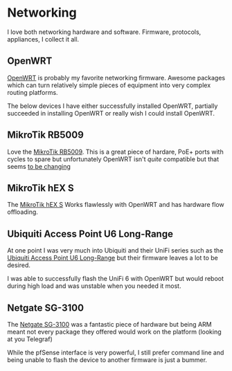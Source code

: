 # Networking

I love both networking hardware and software.  Firmware, protocols, appliances, I collect it all.

## OpenWRT

[OpenWRT](https://openwrt.org/) is probably my favorite networking firmware.  Awesome packages which can turn relatively simple pieces of equipment into very complex routing platforms.

The below devices I have either successfully installed OpenWRT, partially succeeded in installing OpenWRT or really wish I could install OpenWRT.

## MikroTik RB5009

Love the [MikroTik RB5009](https://mikrotik.com/product/rb5009upr_s_in).  This is a great piece of hardare, PoE+ ports with cycles to spare but unfortunately OpenWRT isn't *quite* compatible but that seems [to be changing](https://github.com/Arie/openwrt-rb5009)


## MikroTik hEX S

The [MikroTik hEX S](https://mikrotik.com/product/hex_s) Works flawlessly with OpenWRT and has hardware flow offloading.


## Ubiquiti Access Point U6 Long-Range
At one point I was very much into Ubiquiti and their UniFi series such as the [Ubiquiti Access Point U6 Long-Range](https://store.ui.com/products/u6-lr-us) but their firmware leaves a lot to be desired.

I was able to successfully flash the UniFi 6 with OpenWRT but would reboot during high load and was unstable when you needed it most.


## Netgate SG-3100
The [Netgate SG-3100](http://www.netgate.com/blog/introducing-sg-3100-appliance) was a fantastic piece of hardware but being ARM meant not every package they offered would work on the platform (looking at you Telegraf)

While the pfSense interface is very powerful, I still prefer command line and being unable to flash the device to another firmware is just a bummer.
